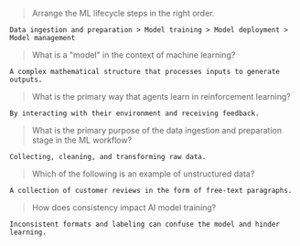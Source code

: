 >Arrange the ML lifecycle steps in the right order.
```
Data ingestion and preparation > Model training > Model deployment > Model management
```
>What is a "model" in the context of machine learning?
```
A complex mathematical structure that processes inputs to generate outputs.
```
>What is the primary way that agents learn in reinforcement learning?
```
By interacting with their environment and receiving feedback.
```
>What is the primary purpose of the data ingestion and preparation stage in the ML workflow?
```
Collecting, cleaning, and transforming raw data.
```
>Which of the following is an example of unstructured data?
```
A collection of customer reviews in the form of free-text paragraphs.
```
>How does consistency impact AI model training?
```
Inconsistent formats and labeling can confuse the model and hinder learning.
```